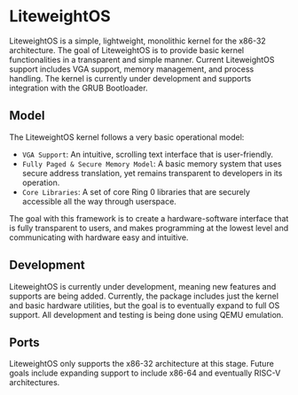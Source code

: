 # LiteweightOS

LiteweightOS is a simple, lightweight, monolithic kernel for the x86-32 architecture. The goal 
of LiteweightOS is to provide basic kernel functionalities in a transparent and simple manner. 
Current LiteweightOS support includes VGA support, memory management, and process handling.
The kernel is currently under development and supports integration with the GRUB Bootloader.

## Model

The LiteweightOS kernel follows a very basic operational model:

* `VGA Support`: An intuitive, scrolling text interface that is user-friendly. 
* `Fully Paged & Secure Memory Model`: A basic memory system that uses secure address translation, yet remains transparent to developers in its operation.
* `Core Libraries`: A set of core Ring 0 libraries that are securely accessible all the way through userspace. 

The goal with this framework is to create a hardware-software interface that is fully transparent to users, and makes 
programming at the lowest level and communicating with hardware easy and intuitive.

## Development

LiteweightOS is currently under development, meaning new features and supports are being added. Currently, the 
package includes just the kernel and basic hardware utilities, but the goal is to eventually expand to full OS support. All
development and testing is being done using QEMU emulation.

## Ports

LiteweightOS only supports the x86-32 architecture at this stage. Future goals include expanding support to include x86-64
and eventually RISC-V architectures.
